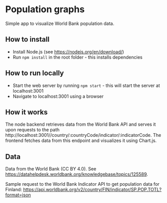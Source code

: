 # Population graphs
Simple app to visualize World Bank population data.

## How to install
- Install Node.js (see https://nodejs.org/en/download/)
- Run `npm install` in the root folder - this installs dependencies

## How to run locally
- Start the web server by running `npm start` - this will start the server at localhost:3001
- Navigate to localhost:3001 using a browser

## How it works
The node backend retrieves data from the World Bank API and serves it upon requests to the path http://localhost:3001//country/:countryCode/indicator/:indicatorCode. The frontend fetches data from this endpoint and visualizes it using Chart.js.

## Data
Data from the World Bank (CC BY 4.0). See https://datahelpdesk.worldbank.org/knowledgebase/topics/125589.

Sample request to the World Bank Indicator API to get population data for Finland: https://api.worldbank.org/v2/country/FIN/indicator/SP.POP.TOTL?format=json

